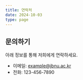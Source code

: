 ```yaml
---
title: 연락처
date: 2024-10-03
type: page
---
```


## 문의하기

아래 정보를 통해 저희에게 연락하세요.

- 이메일: example@jbnu.ac.kr
- 전화: 123-456-7890
